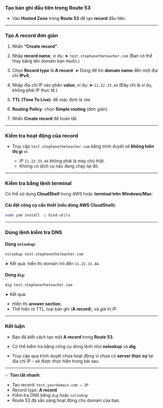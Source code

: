 ### **Tạo bản ghi đầu tiên trong Route 53**

* Vào **Hosted Zone** trong **Route 53** để tạo **record** đầu tiên.

---

### **Tạo A record đơn giản**

1. Nhấn **“Create record”**.

2. Nhập **record name**, ví dụ:
   ➤ `test.stephanetheteacher.com`
   (Bạn có thể thay bằng tên domain bạn muốn.)

3. Chọn **Record type** là **A record**.
   ➤ Dùng để trỏ **domain name** đến một địa chỉ **IPv4**.

4. Nhập địa chỉ IP vào phần **value**, ví dụ:
   ➤ `11.22.33.44`
   (Đây chỉ là ví dụ, không phải IP thực tế.)

5. **TTL (Time To Live)**: để mặc định là `300`.

6. **Routing Policy**: chọn **Simple routing** (đơn giản).

7. Nhấn **Create record** để hoàn tất.

---

### **Kiểm tra hoạt động của record**

* Truy cập `test.stephanetheteacher.com` bằng trình duyệt sẽ **không hiển thị gì** vì:

  * IP `11.22.33.44` không phải là máy chủ thật.
  * Không có dịch vụ nào đang chạy tại đó.

---

### **Kiểm tra bằng lệnh terminal**

Có thể sử dụng **CloudShell** trong AWS hoặc **terminal trên Windows/Mac**:

#### Cài đặt công cụ cần thiết (nếu dùng AWS CloudShell):

```bash
sudo yum install -y bind-utils
```

---

### **Dùng lệnh kiểm tra DNS**

#### Dùng `nslookup`:

```bash
nslookup test.stephanetheteacher.com
```

➤ Kết quả: hiển thị domain trỏ đến `11.22.33.44`.

#### Dùng `dig`:

```bash
dig test.stephanetheteacher.com
```

➤ Kết quả:

* Hiển thị **answer section**,
* Thể hiện rõ TTL, loại bản ghi (**A record**), và giá trị IP.

---

### **Kết luận**

* Bạn đã biết cách tạo một **A record** trong **Route 53**.

* Có thể kiểm tra bằng công cụ dòng lệnh như **nslookup** và **dig**.

* Truy cập qua trình duyệt chưa hoạt động vì chưa có **server thực sự** tại địa chỉ IP – sẽ được thực hiện trong bài sau.

---

✅ **Tóm tắt nhanh**:

* Tạo record: `test.yourdomain.com → IP`
* Record type: **A record**
* Kiểm tra DNS bằng `dig` hoặc `nslookup`
* Route 53 đã sẵn sàng hoạt động cho domain của bạn.

